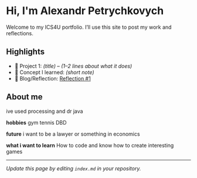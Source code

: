 # Hi, I'm Alexandr Petrychkovych
Welcome to my ICS4U portfolio. I’ll use this site to post my work and reflections.

## Highlights
- 🔧 Project 1: *(title)* – *(1–2 lines about what it does)*
- 🧠 Concept I learned: *(short note)*
- 📝 Blog/Reflection: [Reflection #1](./posts/first_reflection.md)

## About me

ive used processing and dr java

**hobbies**
gym
tennis
DBD

**future**
i want to be a lawyer or something in economics

**what i want to learn**
How to code and know how to create interesting games


---
*Update this page by editing `index.md` in your repository.*

